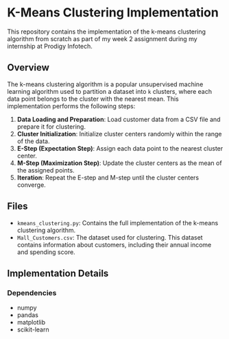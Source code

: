 # K-Means Clustering Implementation

This repository contains the implementation of the k-means clustering algorithm from scratch as part of my week 2 assignment during my internship at Prodigy Infotech.

## Overview

The k-means clustering algorithm is a popular unsupervised machine learning algorithm used to partition a dataset into `k` clusters, where each data point belongs to the cluster with the nearest mean. This implementation performs the following steps:

1. **Data Loading and Preparation**: Load customer data from a CSV file and prepare it for clustering.
2. **Cluster Initialization**: Initialize cluster centers randomly within the range of the data.
3. **E-Step (Expectation Step)**: Assign each data point to the nearest cluster center.
4. **M-Step (Maximization Step)**: Update the cluster centers as the mean of the assigned points.
5. **Iteration**: Repeat the E-step and M-step until the cluster centers converge.

## Files

- `kmeans_clustering.py`: Contains the full implementation of the k-means clustering algorithm.
- `Mall_Customers.csv`: The dataset used for clustering. This dataset contains information about customers, including their annual income and spending score.

## Implementation Details

### Dependencies

- numpy
- pandas
- matplotlib
- scikit-learn




